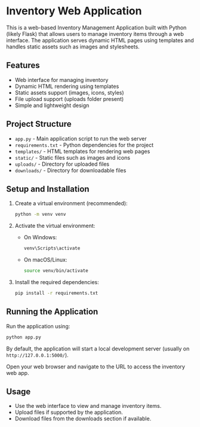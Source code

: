 # Inventory Web Application

This is a web-based Inventory Management Application built with Python (likely Flask) that allows users to manage inventory items through a web interface. The application serves dynamic HTML pages using templates and handles static assets such as images and stylesheets.

## Features

- Web interface for managing inventory
- Dynamic HTML rendering using templates
- Static assets support (images, icons, styles)
- File upload support (uploads folder present)
- Simple and lightweight design

## Project Structure

- `app.py` - Main application script to run the web server
- `requirements.txt` - Python dependencies for the project
- `templates/` - HTML templates for rendering web pages
- `static/` - Static files such as images and icons
- `uploads/` - Directory for uploaded files
- `downloads/` - Directory for downloadable files

## Setup and Installation

1. Create a virtual environment (recommended):

   ```bash
   python -m venv venv
   ```

2. Activate the virtual environment:

   - On Windows:

     ```bash
     venv\Scripts\activate
     ```

   - On macOS/Linux:

     ```bash
     source venv/bin/activate
     ```

3. Install the required dependencies:

   ```bash
   pip install -r requirements.txt
   ```

## Running the Application

Run the application using:

```bash
python app.py
```

By default, the application will start a local development server (usually on `http://127.0.0.1:5000/`).

Open your web browser and navigate to the URL to access the inventory web app.

## Usage

- Use the web interface to view and manage inventory items.
- Upload files if supported by the application.
- Download files from the downloads section if available.
